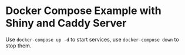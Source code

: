 # Docker Compose Example with Shiny and Caddy Server

Use `docker-compose up -d` to start services, use `docker-compose down` to stop them.
